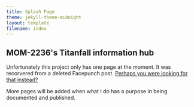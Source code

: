 ```yaml
---
title: Splash Page
theme: jekyll-theme-midnight
layout: template
filename: index
---
```

## MOM-2236's Titanfall information hub

Unfortunately this project only has one page at the moment. It was recorvered from a deleted Facepunch post. [Perhaps you were looking for that instead?](/titanfall_research/vertical_titanfall_2_to_source.html)

More pages will be added when what I do has a purpose in being documented and published.